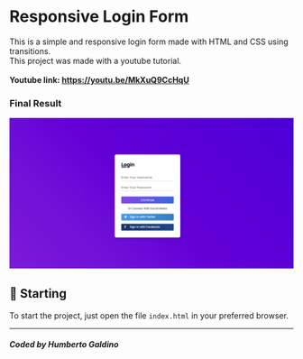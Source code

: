 # Responsive Login Form

This is a simple and responsive login form made with HTML and CSS using transitions.<br />
This project was made with a youtube tutorial.<br /><br/>
**Youtube link: https://youtu.be/MkXuQ9CcHqU**

### Final Result
<img src="final.png" alt="Web Version"/>

## 🚀 Starting

To start the project, just open the file `index.html` in your preferred browser.

---
##### Coded by Humberto Galdino
